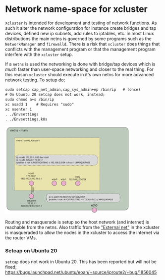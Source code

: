 # Network name-space for xcluster

`Xcluster` is intended for development and testing of network
functions. As such it alter the network configuration for instance
create bridges and tap devices, defined new ip subnets, add rules to
iptables, etc. In most Linux distributions the main netns is governed
by some programs such as the `NetworkManager` and `firewalld`. There
is a risk that `xcluster` does things that conflicts with the
management program or that the management program interfere with the
`xcluster` setup.

If a `netns` is used the networking is done with bridge/tap devices
which is *much* faster than user-space networking and closer to the
real thing. For this reason `xcluster` should execute in it's own
netns for more advanced network testing. To setup do;

```
sudo setcap cap_net_admin,cap_sys_admin+ep /bin/ip   # (once)
# On Ubuntu 20 setcap does not work, instead;
sudo chmod a+s /bin/ip
xc nsadd 1    # Requires "sudo"
xc nsenter 1
. ./Envsettings
. ./Envsettings.k8s
```

<img src="xcluster-netns.svg" alt="Figure of xcluster netns" width="80%" />

Routing and masquerade is setup so the host network (and internet) is
reachable from the netns. Also traffic from the ["External
net"](networking.md) in the xcluster is masqueraded to allow the nodes
in the xcluster to access the internet via the router VMs.

### Setcap on Ubuntu 20

`setcap` does not work in Ubuntu 20. This has been reported but will
not be fixed; https://bugs.launchpad.net/ubuntu/eoan/+source/iproute2/+bug/1856045

